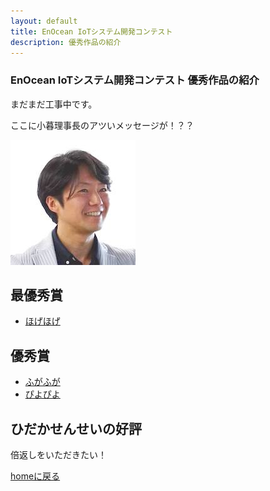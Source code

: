 ```yaml
---
layout: default
title: EnOcean IoTシステム開発コンテスト
description: 優秀作品の紹介
---
```


### EnOcean IoTシステム開発コンテスト 優秀作品の紹介

まだまだ工事中です。

ここに小暮理事長のアツいメッセージが！？？

![イケメン！](kogure.jpg)

## 最優秀賞

- [ほげほげ](01)

## 優秀賞

- [ふがふが](02)
- [ぴよぴよ](03)

## ひだかせんせいの好評

倍返しをいただきたい！

[homeに戻る](../index)
